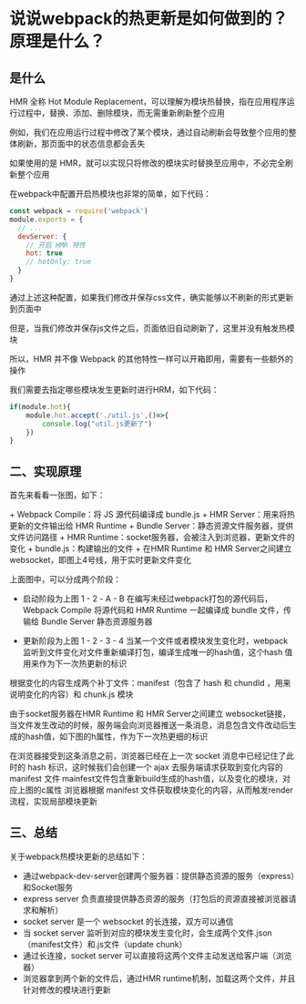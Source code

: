 # 说说webpack的热更新是如何做到的？原理是什么？

<ViewerZoom src="../images/engineering/a076da40-acd4-11eb-85f6-6fac77c0c9b3.png" />

## 是什么
HMR 全称 Hot Module Replacement，可以理解为模块热替换，指在应用程序运行过程中，替换、添加、删除模块，而无需重新刷新整个应用  

例如，我们在应用运行过程中修改了某个模块，通过自动刷新会导致整个应用的整体刷新，那页面中的状态信息都会丢失  

如果使用的是 HMR，就可以实现只将修改的模块实时替换至应用中，不必完全刷新整个应用  

在webpack中配置开启热模块也非常的简单，如下代码：

```javascript
const webpack = require('webpack')
module.exports = {
  // ...
  devServer: {
    // 开启 HMR 特性
    hot: true
    // hotOnly: true
  }
}
```

通过上述这种配置，如果我们修改并保存css文件，确实能够以不刷新的形式更新到页面中  

但是，当我们修改并保存js文件之后，页面依旧自动刷新了，这里并没有触发热模块  

所以，HMR 并不像 Webpack 的其他特性一样可以开箱即用，需要有一些额外的操作  

我们需要去指定哪些模块发生更新时进行HRM，如下代码：  

```javascript
if(module.hot){
    module.hot.accept('./util.js',()=>{
        console.log("util.js更新了")
    })
}
```
## 二、实现原理

首先来看看一张图，如下：

<ViewerZoom src="../images/engineering/adc05780-acd4-11eb-ab90-d9ae814b240d.png" />
+ Webpack Compile：将 JS 源代码编译成 bundle.js
+ HMR Server：用来将热更新的文件输出给 HMR Runtime
+ Bundle Server：静态资源文件服务器，提供文件访问路径
+ HMR Runtime：socket服务器，会被注入到浏览器，更新文件的变化
+ bundle.js：构建输出的文件
+ 在HMR Runtime 和 HMR Server之间建立 websocket，即图上4号线，用于实时更新文件变化

上面图中，可以分成两个阶段：

+ 启动阶段为上图 1 - 2 - A - B
在编写未经过webpack打包的源代码后，Webpack Compile 将源代码和 HMR Runtime 一起编译成 bundle 文件，传输给 Bundle Server 静态资源服务器

+ 更新阶段为上图 1 - 2 - 3 - 4
当某一个文件或者模块发生变化时，webpack 监听到文件变化对文件重新编译打包，编译生成唯一的hash值，这个hash 值用来作为下一次热更新的标识  

根据变化的内容生成两个补丁文件：manifest（包含了 hash 和 chundId ，用来说明变化的内容）和 chunk.js 模块  

由于socket服务器在HMR Runtime 和 HMR Server之间建立 websocket链接，当文件发生改动的时候，服务端会向浏览器推送一条消息，消息包含文件改动后生成的hash值，如下图的h属性，作为下一次热更细的标识  

<ViewerZoom src="../images/engineering/05a0edf0-ad4a-11eb-85f6-6fac77c0c9b3.png" />
在浏览器接受到这条消息之前，浏览器已经在上一次 socket 消息中已经记住了此时的 hash 标识，这时候我们会创建一个 ajax 去服务端请求获取到变化内容的 manifest 文件  
mainfest文件包含重新build生成的hash值，以及变化的模块，对应上图的c属性  
浏览器根据 manifest 文件获取模块变化的内容，从而触发render流程，实现局部模块更新  
<ViewerZoom src="../images/engineering/0e7b7850-ad4a-11eb-ab90-d9ae814b240d.png" />


## 三、总结
关于webpack热模块更新的总结如下：

+ 通过webpack-dev-server创建两个服务器：提供静态资源的服务（express）和Socket服务
+ express server 负责直接提供静态资源的服务（打包后的资源直接被浏览器请求和解析）
+ socket server 是一个 websocket 的长连接，双方可以通信
+ 当 socket server 监听到对应的模块发生变化时，会生成两个文件.json（manifest文件）和.js文件（update chunk）
+ 通过长连接，socket server 可以直接将这两个文件主动发送给客户端（浏览器）
+ 浏览器拿到两个新的文件后，通过HMR runtime机制，加载这两个文件，并且针对修改的模块进行更新